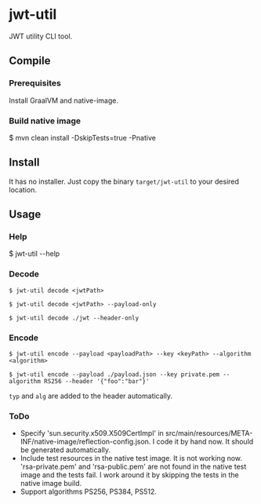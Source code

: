 # jwt-util
JWT utility CLI tool.

## Compile

### Prerequisites

Install GraalVM and native-image.

### Build native image

$ mvn clean install -DskipTests=true -Pnative

## Install

It has no installer. Just copy the binary `target/jwt-util` to your desired location.

## Usage

### Help

$ jwt-util --help

### Decode

```
$ jwt-util decode <jwtPath>

$ jwt-util decode <jwtPath> --payload-only

$ jwt-util decode ./jwt --header-only
```

### Encode

```
$ jwt-util encode --payload <payloadPath> --key <keyPath> --algorithm <algorithm>

$ jwt-util encode --payload ./payload.json --key private.pem --algorithm RS256 --header '{"foo":"bar"}'
```

`typ` and `alg` are added to the header automatically.

### ToDo

- Specify 'sun.security.x509.X509CertImpl' in src/main/resources/META-INF/native-image/reflection-config.json. I code it by hand now. It should be generated automatically.
- Include test resources in the native test image. It is not working now. 'rsa-private.pem' and 'rsa-public.pem' are not found in the native test image and the tests fail. I work around it by skipping the tests in the native image build.
- Support algorithms PS256, PS384, PS512.

